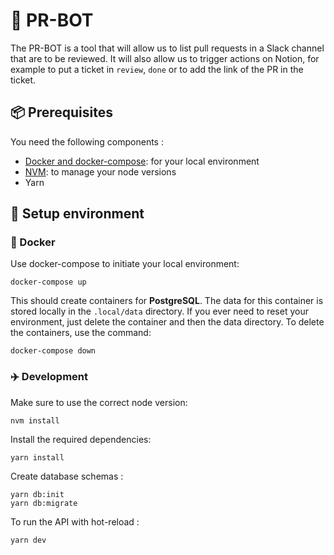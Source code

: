 # :robot: PR-BOT

The PR-BOT is a tool that will allow us to list pull requests in a Slack channel that are to be reviewed. It will also allow us to trigger actions on Notion, for example to put a ticket in `review`, `done` or to add the link of the PR in the ticket.

## 📦 Prerequisites

You need the following components :

- [Docker and docker-compose](https://docs.docker.com/get-docker): for your local environment
- [NVM](https://github.com/nvm-sh/nvm#installing-and-updating): to manage your node versions
- Yarn

## 🚀 Setup environment

### :whale: Docker

Use docker-compose to initiate your local environment:

```
docker-compose up
```

This should create containers for **PostgreSQL**. The data for this container is stored locally
in the `.local/data` directory. If you ever need to reset your environment, just delete the container and then the data
directory. To delete the containers, use the command:

```
docker-compose down
```

### :airplane: Development

Make sure to use the correct node version:

```
nvm install
```

Install the required dependencies:

```
yarn install
```

Create database schemas :

```
yarn db:init
yarn db:migrate
```

To run the API with hot-reload :

```
yarn dev
```
